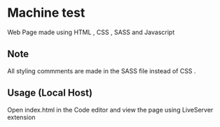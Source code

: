 # Machine test

Web Page made using HTML , CSS , SASS and Javascript

## Note
All styling commments are made in the SASS file instead of CSS .
## Usage (Local Host)

Open index.html in the Code editor and view the page using LiveServer extension
